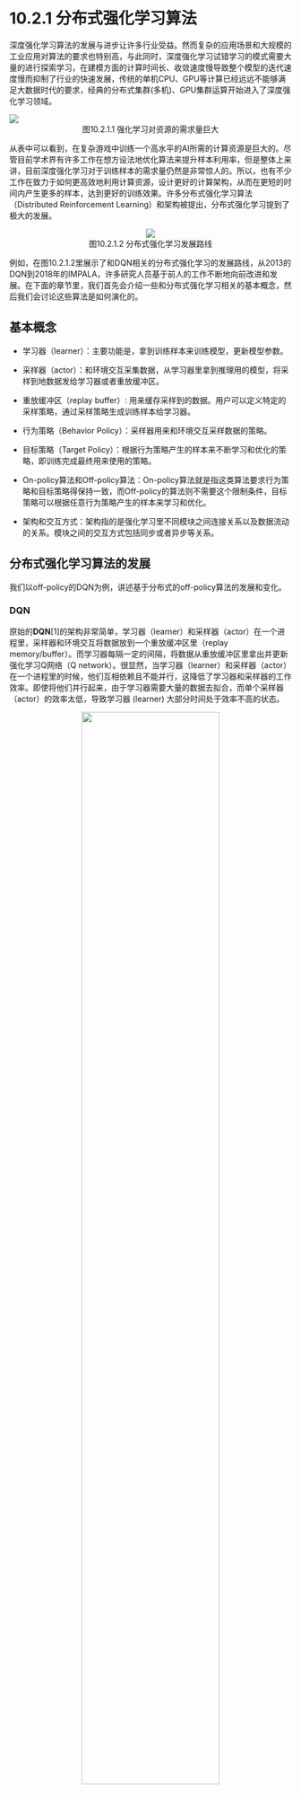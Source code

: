 <!--Copyright © Microsoft Corporation. All rights reserved.
  适用于[License](https://github.com/microsoft/AI-System/blob/main/LICENSE)版权许可-->

  # 10.2.1 分布式强化学习算法

深度强化学习算法的发展与进步让许多行业受益。然而复杂的应用场景和大规模的工业应用对算法的要求也特别高，与此同时，深度强化学习试错学习的模式需要大量的进行探索学习，在建模方面的计算时间长、收敛速度慢导致整个模型的迭代速度慢而抑制了行业的快速发展，传统的单机CPU、GPU等计算已经远远不能够满足大数据时代的要求，经典的分布式集群(多机)、GPU集群运算开始进入了深度强化学习领域。

  <img src="./img/massive_resource.png" ch="500" />
  <center>图10.2.1.1 强化学习对资源的需求量巨大 </center>


从表中可以看到，在复杂游戏中训练一个高水平的AI所需的计算资源是巨大的。尽管目前学术界有许多工作在想方设法地优化算法来提升样本利用率，但是整体上来讲，目前深度强化学习对于训练样本的需求量仍然是非常惊人的。所以，也有不少工作在致力于如何更高效地利用计算资源，设计更好的计算架构，从而在更短的时间内产生更多的样本，达到更好的训练效果。许多分布式强化学习算法（Distributed Reinforcement Learning）和架构被提出，分布式强化学习提到了极大的发展。

  <div align="center">
  <img src="./img/distributed_rl_development.png" ch="1000" />
  </div>
  <center>图10.2.1.2 分布式强化学习发展路线 </center>

  例如，在图10.2.1.2里展示了和DQN相关的分布式强化学习的发展路线，从2013的DQN到2018年的IMPALA，许多研究人员基于前人的工作不断地向前改进和发展。在下面的章节里，我们首先会介绍一些和分布式强化学习相关的基本概念，然后我们会讨论这些算法是如何演化的。

## 基本概念

- 学习器（learner）：主要功能是，拿到训练样本来训练模型，更新模型参数。

- 采样器（actor）：和环境交互采集数据，从学习器里拿到推理用的模型，将采样到地数据发给学习器或者重放缓冲区。

- 重放缓冲区（replay buffer）: 用来缓存采样到的数据。用户可以定义特定的采样策略，通过采样策略生成训练样本给学习器。

- 行为策略（Behavior Policy）：采样器用来和环境交互采样数据的策略。

- 目标策略（Target Policy）：根据行为策略产生的样本来不断学习和优化的策略，即训练完成最终用来使用的策略。

- On-policy算法和Off-policy算法：On-policy算法就是指这类算法要求行为策略和目标策略得保持一致，而Off-policy的算法则不需要这个限制条件，目标策略可以根据任意行为策略产生的样本来学习和优化。

- 架构和交互方式：架构指的是强化学习里不同模块之间连接关系以及数据流动的关系。模块之间的交互方式包括同步或者异步等关系。

## 分布式强化学习算法的发展

我们以off-policy的DQN为例，讲述基于分布式的off-policy算法的发展和变化。

### DQN

原始的**DQN**[1]的架构非常简单，学习器（learner）和采样器（actor）在一个进程里，采样器和环境交互将数据放到一个重放缓冲区里（replay memory/buffer）。而学习器每隔一定的间隔，将数据从重放缓冲区里拿出并更新强化学习Q网络（Q network）。很显然，当学习器（learner）和采样器（actor）在一个进程里的时候，他们互相依赖且不能并行，这降低了学习器和采样器的工作效率。即使将他们并行起来，由于学习器需要大量的数据去拟合，而单个采样器（actor）的效率太低，导致学习器 (learner) 大部分时间处于效率不高的状态。

  <div align="center">
  <img src="./img/DQN_arch.png" ch="500" width=70% />
  </div>
  <center>图10.2.1.3 DQN的架构 </center>

### GORILA
**Gorila**[2]是早期的将深度强化学习拓展到大规模并行场景的经典工作之一。
当时深度强化学习的SOTA还是DQN算法，因此该工作基于DQN提出了变体，拓展到大规模的计算集群。

在该架构中，学习器（learner）中对于Q网络的参数梯度会发给参数服务器（parameter server）。参数服务器(parameter server)收到后以异步SGD的方式更新网络模型。这个模型同步到采样器（actor）中，采样器（actor）基于该模型产生动作在环境中执行，产生的经验轨迹发往重放缓冲区（replay memory）。重放缓冲区（replay memory)中的数据被学习器（learner）采样拿去学习。另外，每过N步学习器（learner）还会从参数服务器（parameter server）同步最新的Q网络模型参数。在这个闭环中有四个角色：采样器（actor）, 学习器（learner）, 参数服务器（parameter server）和重放缓冲区（replay memory）。

那么GORILA相比于DQN， 主要的**区别**在于：

- 对于采样器（Actor）：策略（Policy， 即Q-Network）与环境交互，同样涉及探索与利用。但是GORILA里定义了一个Bundled Mode，即采样器（Actor）的策略（Policy）与学习器（Learner）中实时更新的Q-Network是捆绑的。

- 对于学习器（Learner）： 学习器（learner）中对于Q-Network的参数梯度会发给参数服务器（parameter server）。

- 对于重放缓冲区（Replay Memory）：在GORILA里分两种形式，在本地（local） 模式下就存在采样器（actor）所在的机器上；而多机（golbal）模式下将所有的数据聚合在分布式数据库中，这样的优点是可伸缩性好，缺点是会有额外的通信开销。

- 对于参数服务器（Parameter Server）：存储Q-Network中参数的梯度（Gradient）的变化，好处是可以让Q-Network进行回滚，并且可以通过多个梯度（Gradient)来使训练过程更加稳定。在分布式环境中，不可避免的就是稳定性问题（比如节点消失、网速变慢或机器变慢）。GORILA中采用了几个策略来解决这个问题，如丢弃过旧的和损失值（loss）太过偏离均值时的梯度。

GORILA中可以配置多个学习器（learner）、采样器（actor）和参数服务器（parameter server），放在多个进程或多台机器上以分布式的方式并行执行。如实验中参数服务器（parameter server）使用了31台机器，学习器（learner）和采样器（actor）进程都有100个。实验部分与DQN一样基于Atari平台。在使用相同参数的情况下，该框架中在49中的41个游戏中表现好于非并行版本传统DQN，同时训练耗时也有显著减少。

  <div align="center">
  <img src="./img/GORILA_arch.png" ch="500" />
  </div>
  <center>图10.2.1.4 GORILA的架构 </center>

### A3C
**A3C**[3]是一个基于actor-critic算法的on-policy算法。在A3C里没有参数服务器、没有公用的重放缓冲区。

具体来说：

- 每一个工作器（worker）实际上包含一个采样器（actor）、一个学习器（learner）还有一个小的缓冲区（buffer， 通常是先进先出）。

- 每一个工作器（worker）中学习器（learner）计算得出梯度（gradient）后都发送给全局网络（global network）。每一个工作器（Worker）中采样器（actor)都可以用不同的探索策略与环境（enviroment）进行交互，这些样本可以存在一个小缓冲区（buffer）中。

- 全局网络（global network）接收多组梯度后再更新参数，再把异步地把参数拷贝给所有工作器。

  <div align="center">
  <img src="./img/A3C_arch.png" ch="500" width="70%"/>
  </div>
  <center>图10.2.1.5 A3C的架构 </center>

而A3C架构的**优点**是：

- 每一个采样器（actor）可以用不同的策略探索环境，使得样本更具有多样性，探索到的状态空间更大。
- 全局网络等所有工作器都传递了梯度后再更新，使训练更稳定。

- 大规模并行非常容易。

- 在A3C架构中，每个工作器都独自计算梯度，全局网络只负责使用梯度，所以全局网络的计算量并不大。在作者的原始实现中，A3C不需要GPU资源，只需要CPU即可在Atari等游戏上达到很好的效果。

但同时A3C本身存在着**问题**：

- 当模型变得复杂时，在CPU上计算梯度的耗时会变得非常大，而如果迁移到GPU上，由于每个工作器（worker）都需要一个模型的副本，又会需要大量的GPU资源。

- 当模型变大时，传输梯度和模型参数的网络开销也会变得巨大。

- 全局网络使用异步方式更新梯度，这意味着在训练过程中，部分梯度的方向并不正确，从而可能影响最终的训练效果。这个现象会随着工作器的数量增多变得越来越严重，这也一定程度上限制了A3C的横向扩展能力。

### ApeX

**ApeX**[4]是2018年在DQN, GORILA之后的又一个基于DQN的工作。

它和DQN,GORILA的**差别**是：

- 对于采样器（actor）: 以不同的探索策略和环境交互。

- 对于学习器（learner）: 和GORILA不同，ApeX里中心学习器只有一个，从重放缓冲区里拿到数据学习。

- 对于重放缓冲区（replay memory）：不是均匀采样，而是优先考虑其中的一些样本，从而让算法专注于那些重要的数据。

  <div align="center">
  <img src="./img/ApeX_arch.png" ch="500" width="80%"/>
  </div>
  <center>图10.2.1.6 ApeX的架构 </center>

ApeX架构可以适配到一些现有的算法上，例如DQN或者DDPG。将ApeX架构适配到DQN上的，我们称之为ApeX-DQN。 、在Atari实验环境中，Ape-X DQN的采样器（actor）用了360个机器。采样器（actor）积累一段时间数据以异步方式发送。学习器（learner）以异步方式拿数据。实验结果表示Ape-X比DQN，GORILA在训练速度和最终得分上都有优势。

### IMPALA

**IMPALA** [5]（Importance Weighted Actor-Learner Architectures）是基于actor-critic和A3C的改进，最大的创新是提出了V-trace算法，对off-policy现象做了一定的修正。

在IMPALA架构中，每个采样器都拥有一个模型的副本，采样器发送训练样本给学习器，学习器更新模型之后，会将新模型发送给采样器。在整个过程中，采样器和学习器一直在异步运行中，即学习器只要收到训练数据就会更新模型，不会等待所有的采样器；而采样器在学习器更新模型时依然在采样，不会等待最新的模型。

IMPALA与A3C具体的**区别**在于：

- 对于采样器（actor）来说：每一个采样器（actor）执行的行为策略不再是只来自一个学习器（learner），可以来自多个学习器(learner). 

- 对于重放缓冲区来说（replay buffer）：IMPALA里有两种模式，一种没有引入重放缓冲区，本质上是一种on-policy的算法；另一种是用了随机采样的重放缓冲区；

显然这样的运行方式会产生off-policy现象，即行为策略和目标策略不一致。在IMPALA中，作者在数学上推导出了一种严谨的修正方式：V-trace算法。该算法显著降低了训练样本off-policy带来的影响。下表可知，使用V-trace修正之后，相比于其他几种修正方式，最终的收敛效果有明显提升。

  <div align="center">
  <img src="./img/IMPALA_arch.png" ch="500" width="60%"/>
  </div>
  <center>图10.2.1.7 IMPALA的架构 </center>

### SEEDRL

IMPALA在神经网络模型比较简单的时候性能很好，但当神经网络变得复杂的时候，该架构也有瓶颈。主要的**问题**有以下几点：

- 采样的时候，推理（inference）放在采样器（actor）上执行，因为采样器是运行在CPU上的，所以当神经网络变复杂之后，推理（inference）的耗时就会变得很长，影响最终的运行效率。

- 采样器（actor）上执行了两种操作，一个是和环境交互，另一个是用行为策略做推理。很多游戏或者环境都是单线程实现的，而神经网络的推理计算则可以使用多线程加速，将两种操作放在一起，整体上会降低CPU的使用率。

- 当模型很大的时候，模型参数的分发会占用大量的带宽。

因为**SEEDRL**[6]的工作就是解决这些问题，SEEDRL的架构对比见下图：

  <div align="center">
  <img src="./img/seed_rl.png" ch="500" width="90%"/>
  </div>
  <center>图1.02.1.8 SEEDRL的架构 </center>

和IMPALA相比，SEEDRL的**区别**主要是：

- 把采样器（actor）上的推理过程和学习器（learner）放在一同一块TPU上。而采样器（actor）和学习器（learner）之间只交换观察（observation）和采取的动作（action)。

在SEEDRL中，采样器（actor）和学习器（learner）分布在不同的节点中，采样器（actor）通过gRPC来和学习器（learner）进行通信，SEEDRL使用了V-Trace来进行off-policy修正。

## 小结

通过本章的学习，可以发现强化学习算法，尤其是分布式强化学习算法之间的架构是差距非常大的。体现在代理的运行的硬件，交互的方式，代理里不同模块之间的连接关系等都会有很大的差别。在下一章里，我们会讨论算法架构之间的差异会给设计强化学习系统带来什么样的挑战。

  ## 参考文献

- [1] Mnih V, Kavukcuoglu K, Silver D, et al. Playing atari with deep reinforcement learning[J]. arXiv preprint arXiv:1312.5602, 2013.
- [2] Nair A, Srinivasan P, Blackwell S, et al. Massively parallel methods for deep reinforcement learning[J]. arXiv preprint arXiv:1507.04296, 2015.
- [3] Mnih V, Badia A P, Mirza M, et al. Asynchronous methods for deep reinforcement learning[C]//International conference on machine learning. PMLR, 2016: 1928-1937.
- [4] D. Horgan, J. Quan, D. Budden, G. Barth-Maron, M. Hessel, H. Van Hasselt and D. Silver, "Distributed prioritized experience replay," arXiv preprint arXiv:1803.00933, 2018.
- [5] Espeholt L, Soyer H, Munos R, et al. Impala: Scalable distributed deep-rl with importance weighted actor-learner architectures[C]//International Conference on Machine Learning. PMLR, 2018: 1407-1416.
- [6] Espeholt L, Marinier R, Stanczyk P, et al. Seed rl: Scalable and efficient deep-rl with accelerated central inference[J]. arXiv preprint arXiv:1910.06591, 2019.
- [7] Arulkumaran K, Cully A, Togelius J. Alphastar: An evolutionary computation perspective[C]//Proceedings of the genetic and evolutionary computation conference companion. 2019: 314-315.
- [8] Raiman J, Zhang S, Wolski F. Long-term planning and situational awareness in OpenAI five[J]. arXiv preprint arXiv:1912.06721, 2019.
